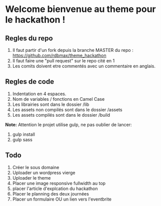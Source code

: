 
Welcome bienvenue au theme pour le hackathon !
====

Regles du repo
----

1. Il faut partir d'un fork depuis la branche MASTER du repo : https://github.com/rdbmax/theme_hackathon
2. Il faut faire une "pull request" sur le repo cité en 1
3. Les comits doivent etre commentés avec un commentaire en anglais.


Regles de code
----

1. Indentation en 4 espaces.
2. Nom de variables / fonctions en Camel Case
3. Les librairies sont dans le dossier /lib
3. Les assets non compilés sont dans le dossier /assets
3. Les assets compilés sont dans le dossier /build

**Note:**
Attention le projet utilise gulp, ne pas oublier de lancer:
1. gulp install
2. gulp sass

Todo
-----

1. Créer le sous domaine
2. Uploader un wordpress vierge
3. Uploader le theme
4. Placer une image responsive fullwidth au top
5. placer l'article d'explcation du hackathon
6. Placer le planning des deux journées
7. Placer un formulaire OU un lien vers l'eventbrite
  